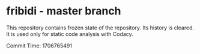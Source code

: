 # fribidi - master branch

This repository contains frozen state of the repository.
Its history is cleared. It is used only for static code
analysis with Codacy.

Commit Time: 1706765491